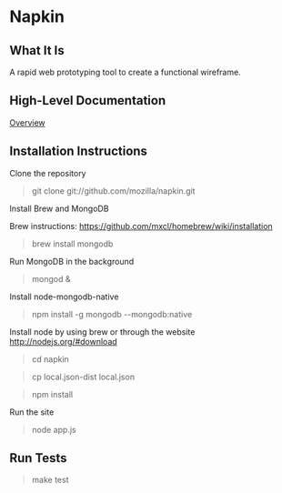 # Napkin

## What It Is

A rapid web prototyping tool to create a functional wireframe.

## High-Level Documentation

[Overview](https://github.com/mozilla/napkin/blob/master/docs/overview.md)

## Installation Instructions

Clone the repository

> git clone git://github.com/mozilla/napkin.git

Install Brew and MongoDB

Brew instructions: https://github.com/mxcl/homebrew/wiki/installation

> brew install mongodb

Run MongoDB in the background

> mongod &

Install node-mongodb-native

> npm install -g mongodb --mongodb:native

Install node by using brew or through the website http://nodejs.org/#download

> cd napkin

> cp local.json-dist local.json

> npm install

Run the site

> node app.js

## Run Tests

> make test

